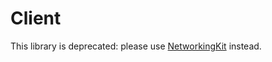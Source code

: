 # Client

This library is deprecated: please use [NetworkingKit](https://github.com/facile-it/NetworkingKit) instead.
